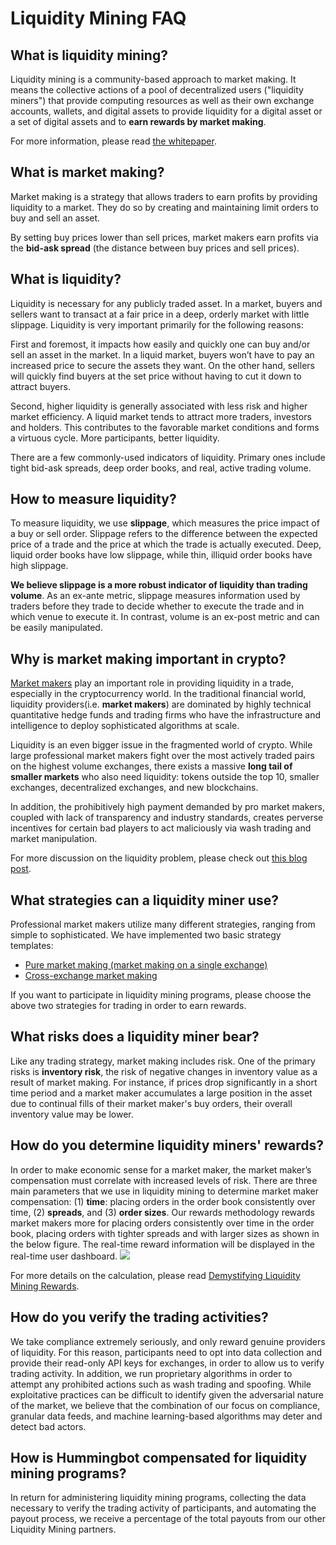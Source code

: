 # Liquidity Mining FAQ

## What is liquidity mining?
Liquidity mining is a community-based approach to market making. It means the collective actions of a pool of decentralized users ("liquidity miners") that provide computing resources as well as their own exchange accounts, wallets, and digital assets to provide liquidity for a digital asset or a set of digital assets and to **earn rewards by market making**.

For more information, please read [the whitepaper](bit.ly/liquiditymining).

## What is market making?
Market making is a strategy that allows traders to earn profits by providing liquidity to a market. They do so by creating and maintaining limit orders to buy and sell an asset.

By setting buy prices lower than sell prices, market makers earn profits via the **bid-ask spread** (the distance between buy prices and sell prices).  

## What is liquidity?
Liquidity is necessary for any publicly traded asset. In a market, buyers and sellers want to transact at a fair price in a deep, orderly market with little slippage. Liquidity is very important primarily for the following reasons:

First and foremost, it impacts how easily and quickly one can buy and/or sell an asset in the market. In a liquid market, buyers won’t have to pay an increased price to secure the assets they want. On the other hand, sellers will quickly find buyers at the set price without having to cut it down to attract buyers.

Second, higher liquidity is generally associated with less risk and higher market efficiency. A liquid market tends to attract more traders, investors and holders. This contributes to the favorable market conditions and forms a virtuous cycle. More participants, better liquidity.

There are a few commonly-used indicators of liquidity. Primary ones include tight bid-ask spreads, deep order books, and real, active trading volume.

## How to measure liquidity?
To measure liquidity, we use **slippage**, which measures the price impact of a buy or sell order. Slippage refers to the difference between the expected price of a trade and the price at which the trade is actually executed. Deep, liquid order books have low slippage, while thin, illiquid order books have high slippage.

**We believe slippage is a more robust indicator of liquidity than trading volume**. As an ex-ante metric, slippage measures information used by traders before they trade to decide whether to execute the trade and in which venue to execute it. In contrast, volume is an ex-post metric and can be easily manipulated.

## Why is market making important in crypto?
<a href="https://en.wikipedia.org/wiki/Market_maker" target="_blank">Market makers</a> play an important role in providing liquidity in a trade, especially in the cryptocurrency world. In the traditional financial world, liquidity providers(i.e. **market makers**) are dominated by highly technical quantitative hedge funds and trading firms who have the infrastructure and intelligence to deploy sophisticated algorithms at scale.

Liquidity is an even bigger issue in the fragmented world of crypto. While large professional market makers fight over the most actively traded pairs on the highest volume exchanges, there exists a massive **long tail of smaller markets** who also need liquidity: tokens outside the top 10, smaller exchanges, decentralized exchanges, and new blockchains.

In addition, the prohibitively high payment demanded by pro market makers, coupled with lack of transparency and industry standards, creates perverse incentives for certain bad players to act maliciously via wash trading and market manipulation.

For more discussion on the liquidity problem, please check out [this blog post](https://www.hummingbot.io/blog/2019-01-thin-crust-of-liquidity/).

## What strategies can a liquidity miner use?
Professional market makers utilize many different strategies, ranging from simple to sophisticated. We have implemented two basic strategy templates:

- [Pure market making (market making on a single exchange)](https://docs.hummingbot.io/strategies/pure-market-making/)
- [Cross-exchange market making](https://docs.hummingbot.io/strategies/cross-exchange-market-making/)

If you want to participate in liquidity mining programs, please choose the above two strategies for trading in order to earn rewards. 

## What risks does a liquidity miner bear?
Like any trading strategy, market making includes risk. One of the primary risks is **inventory risk**, the risk of negative changes in inventory value as a result of market making. For instance, if prices drop significantly in a short time period and a market maker accumulates a large position in the asset due to continual fills of their market maker's buy orders, their overall inventory value may be lower.

## How do you determine liquidity miners' rewards?
In order to make economic sense for a market maker, the market maker’s compensation must correlate with increased levels of risk. There are three main parameters that we use in liquidity mining to determine market maker compensation: (1) **time**: placing orders in the order book consistently over time, (2) **spreads**, and (3) **order sizes**. Our rewards methodology rewards market makers more for placing orders consistently over time in the order book, placing orders with tighter spreads and with larger sizes as shown in the below figure. The real-time reward information will be displayed in the real-time user dashboard. 
![](https://hummingbot.io/static/e9bcf5a0b0ad5320f95f0a1de89c3e9a/ed7b0/rewards-allocation-chart.png)

For more details on the calculation, please read [Demystifying Liquidity Mining Rewards](https://hummingbot.io/blog/2019-12-liquidity-mining-rewards/). 

## How do you verify the trading activities?
We take compliance extremely seriously, and only reward genuine providers of liquidity. For this reason, participants need to opt into data collection and provide their read-only API keys for exchanges, in order to allow us to verify trading activity. In addition, we run proprietary algorithms in order to attempt any prohibited actions such as wash trading and spoofing. While exploitative practices can be difficult to identify given the adversarial nature of the market, we believe that the combination of our focus on compliance, granular data feeds, and machine learning-based algorithms may deter and detect bad actors.

## How is Hummingbot compensated for liquidity mining programs?
In return for administering liquidity mining programs, collecting the data necessary to verify the trading activity of participants, and automating the payout process, we receive a percentage of the total payouts from our other Liquidity Mining partners.
